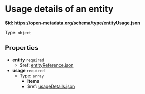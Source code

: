 # Usage details of an entity

<b id="httpsopen-metadata.orgschematypeentityusage.json">&#36;id: https://open-metadata.org/schema/type/entityUsage.json</b>

Type: `object`

## Properties
 - **entity** `required`
	 - &#36;ref: [entityReference.json](entityreference.md)
 - **usage** `required`
	 - Type: `array`
		 - **Items**
		 - &#36;ref: [usageDetails.json](usagedetails.md)
